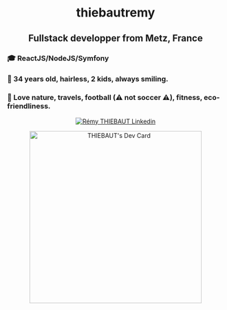 <h1 align="center">thiebautremy</h1>
<h2 align="center">Fullstack developper from Metz, France </h2>

### 🎓 ReactJS/NodeJS/Symfony
### 🙂 34 years old, hairless, 2 kids, always smiling.
### 🧡 Love nature, travels, football (⚠ not soccer ⚠), fitness, eco-friendliness.
<p align="center">
    <a href="https://www.linkedin.com/in/r%C3%A9my-thiebaut-9b807b129/" target="blank"><img align="center" src="https://img.icons8.com/color/48/000000/linkedin.png" alt="Rémy THIEBAUT Linkedin"/></a>
 </p>
  <div align="center">
    <a href="https://app.daily.dev/remy_tht"><img src="https://api.daily.dev/devcards/34504ffba1cb427aad6c54c8793e2169.png?r=nku" width="400" alt="THIEBAUT's Dev Card"/></a>
  </div>
